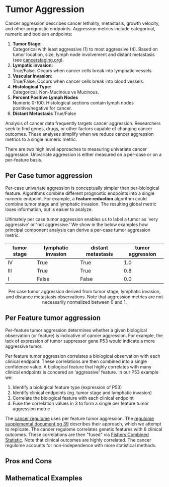 # Tumor Aggression
  Cancer aggression describes cancer lethality, metastasis, growth velocity, and other prognostic endpoints.  Aggression metrics include categorical, numeric and boolean endpoints:
  
  1. **Tumor Stage:**  
  Categorical with least aggressive (1) to most aggressive (4).  Based on tumor location, size, lymph node involvement and distant metastasis (see [cancerstaging.org](https://cancerstaging.org/references-tools/Pages/What-is-Cancer-Staging.aspx)).
  2. **Lympatic invasion:**  
  True/False. Occurs when cancer cells break into lymphatic vessels.
  3. **Vascular Invasion:**  
  True/False. Occurs when cancer cells break into blood vessels. 
  4. **Histological Type:**  
  Categorical. Non-Mucinous vs Mucinous. 
  5. **Percent Positive Lymph Nodes**  
  Numeric 0-100. Histological sections contain lymph nodes positive/negative for cancer.  
  6. **Distant Metastasis**
  True/False

Analysis of cancer data frequently targets cancer aggression.  Researchers seek to find genes, drugs, or other factors capable of changing cancer outcomes.  These analyses simplify when we reduce cancer aggression metrics to a single numeric metric. 

There are two high level approaches to measuring univariate cancer aggression.  Univariate aggression is either measured on a per-case or on a per-feature basis. 

## Per Case tumor aggression 
  Per-case univariate aggression is conceptually simpler than per-biological feature.  Algorithms combine different prognostic endpoints into a single numeric endpoint.  For example, a **feature reduction** algorithm could combine tumor stage and lymphatic invasion. The resulting global metric loses information, but is easier to analyze. 
  
  Ultimately per case tumor aggression enables us to label a tumor as 'very aggressive' or 'not aggressive.'  We show in the below examples how principal component analysis can derive a per-case tumor aggression metric.  
  
  | tumor stage | lymphatic invasion | distant metastasis | **tumor aggression** |
  |-------------|-------------|-------------|-------------|
  | IV | True | True | 1.0 |
  | III | True | True | 0.8 |
  | I | False | False | 0.0 | 
  <center>Per case tumor aggression derived from tumor stage, lymphatic invasion, and distance metastasis observations.  Note that aggression metrics are not necessarily normalized between 0 and 1.</center>  
  
  

## Per Feature tumor aggression
  Per-feature tumor aggression determines whether a given biological observation (or feature) is indicative of cancer aggression.  For example, the lack of expression of tumor suppressor gene P53 would  indicate a more aggressive tumor.  
  
  Per feature tumor aggression correlates a biological observation with each clinical endpoint.  These correlations are then combined into a single confidence value.  A biological feature that highly correlates with many clinical endpoints is concered an 'aggressive' feature.  In our P53 example we:

1. Identify a biological feature type (expression of P53)
2. Identify clinical endpoints (eg. tumor stage and lymphatic invasion)
3. Correlate the biological feature with each clinical endpoint
4. Fuse the correlation values in 3 to form a single per feature tumor aggression metric

The [cancer regulome](http://explorer.cancerregulome.org/) uses per feature tumor aggression. The [regulome supplemental document pg 39](http://www.nature.com/nature/journal/v487/n7407/extref/nature11252-s1.pdf) describes their approach, which we attempt to replicate.  The cancer regulome correlates genetic features with 6 clinical outcomes. These correlations are then "fused" via [Fishers Combined Statistic](https://en.wikipedia.org/wiki/Fisher%27s_method). Note that clinical outcomes are highly correlated. The cancer regulome accounts for non-independence with more statistical methods.

## Pros and Cons

## Mathematical Examples
